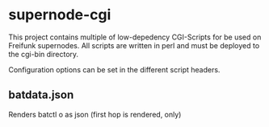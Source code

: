 supernode-cgi
=============

This project contains multiple  of low-depedency CGI-Scripts for be used on Freifunk supernodes.
All scripts are written in perl and must be deployed to the cgi-bin directory.

Configuration options can be set in the different script headers.

batdata.json
-------------
Renders batctl o as json (first hop is rendered, only)
